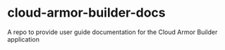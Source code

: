 # cloud-armor-builder-docs
A repo to provide user guide documentation for the Cloud Armor Builder application
